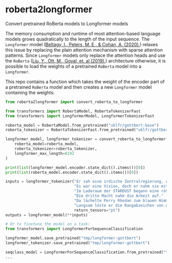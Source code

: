 # roberta2longformer

Convert pretrained RoBerta models to Longformer models

The memory consumption and runtime of most attention-based language models grows quadratically to the length of the input sequence.
The `Longformer` model ([Beltagy, I., Peters, M. E., & Cohan, A. (2020).](https://arxiv.org/abs/2004.05150)) relaxes this issue by replacing the plain attention mechanism with sparse attention patterns.
Since `Longformer` models only replace the attention heads and use the `RoBerta` ([Liu, Y., Ott, M., Goyal, et. al (2019).](https://arxiv.org/abs/1907.11692)) architecture otherwise, it is possible to load the weights of a pretrained `RoBerta` model into a `Longformer`.

This repo contains a function which takes the weight of the encoder part of a pretrained `RoBerta` model and then creates a new `Longformer` model containing the weights:

```python
from roberta2longformer import convert_roberta_to_longformer

from transformers import RobertaModel, RobertaTokenizerFast
from transformers import LongformerModel, LongformerTokenizerFast

roberta_model = RobertaModel.from_pretrained("uklfr/gottbert-base")
roberta_tokenizer = RobertaTokenizerFast.from_pretrained("uklfr/gottbert-base")

longformer_model, longformer_tokenizer = convert_roberta_to_longformer(
    roberta_model=roberta_model,
    roberta_tokenizer=roberta_tokenizer,
    longformer_max_length=8192
)

print(list(longformer_model.encoder.state_dict().items())[0])
print(list(roberta_model.encoder.state_dict().items())[0])

inputs = longformer_tokenizer("Er sah eine irdische Zentralregierung, und er erblickte Frieden, Wohlstand und galaktische Anerkennung."
                              "Es war eine Vision, doch er nahm sie mit vollen Sinnen in sich auf."
                              "Im Laderaum der STARDUST begann eine rätselhafte Maschine zu summen."
                              "Die dritte Macht nahm die Arbeit auf."
                              "Da lächelte Perry Rhodan zum blauen Himmel empor."
                              "Langsam löste er die Rangabzeichen von dem Schulterstück seiner Kombination.",
                              return_tensors="pt")
outputs = longformer_model(**inputs)

# Or to finetune the model on a task:
from transformers import LongformerForSequenceClassification

longformer_model.save_pretrained("tmp/longformer-gottbert")
longformer_tokenizer.save_pretrained("tmp/longformer-gottbert")

seqclass_model = LongformerForSequenceClassification.from_pretrained("tmp/longformer-gottbert/")
...
```

